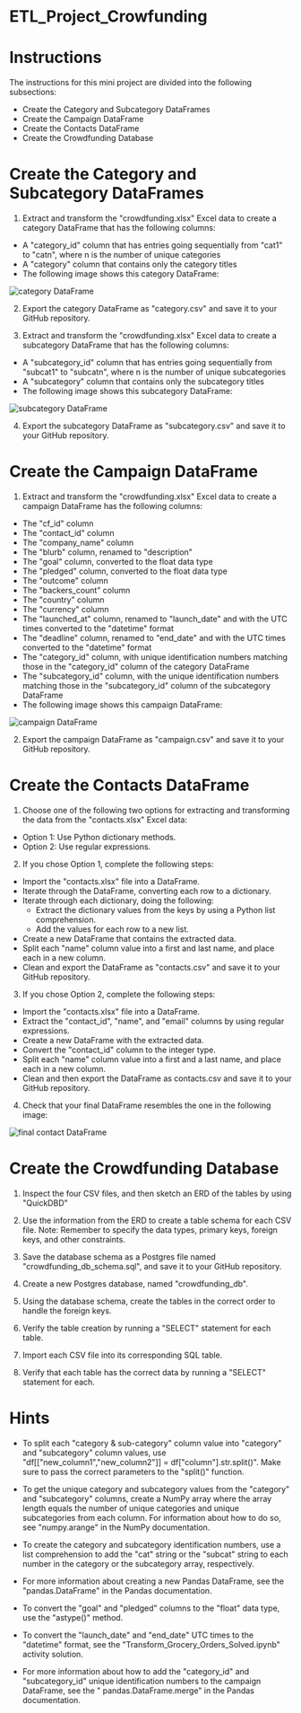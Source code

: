 # ETL_Project_Crowfunding

# Instructions
The instructions for this mini project are divided into the following subsections:

* Create the Category and Subcategory DataFrames
* Create the Campaign DataFrame
* Create the Contacts DataFrame
* Create the Crowdfunding Database

# Create the Category and Subcategory DataFrames
1. Extract and transform the "crowdfunding.xlsx" Excel data to create a category DataFrame that has the following columns:
 * A "category_id" column that has entries going sequentially from "cat1" to "catn", where n is the number of unique categories
 * A "category" column that contains only the category titles
 * The following image shows this category DataFrame:

 <img src="https://static.bc-edx.com/data/dl-1-2/m13/lms/img/category_DataFrame.png" alt="category DataFrame" tabindex="0" role="button" aria-label="category DataFrame. Click to Enlarge.">

2. Export the category DataFrame as "category.csv" and save it to your GitHub repository.

3. Extract and transform the "crowdfunding.xlsx" Excel data to create a subcategory DataFrame that has the following columns:
 * A "subcategory_id" column that has entries going sequentially from "subcat1" to "subcatn", where n is the number of unique subcategories
 * A "subcategory" column that contains only the subcategory titles
 * The following image shows this subcategory DataFrame:

 <img src="https://static.bc-edx.com/data/dl-1-2/m13/lms/img/subcategory_DataFrame.png" alt="subcategory DataFrame" tabindex="0" role="button" aria-label="subcategory DataFrame. Click to Enlarge.">

 4. Export the subcategory DataFrame as "subcategory.csv" and save it to your GitHub repository.


 # Create the Campaign DataFrame
 1. Extract and transform the "crowdfunding.xlsx" Excel data to create a campaign DataFrame has the following columns:
  * The "cf_id" column
  * The "contact_id" column
  * The "company_name" column
  * The "blurb" column, renamed to "description"
  * The "goal" column, converted to the float data type
  * The "pledged" column, converted to the float data type
  * The "outcome" column
  * The "backers_count" column
  * The "country" column
  * The "currency" column
  * The "launched_at" column, renamed to "launch_date" and with the UTC times converted to the "datetime" format
  * The "deadline" column, renamed to "end_date" and with the UTC times converted to the "datetime" format
  * The "category_id" column, with unique identification numbers matching those in the "category_id" column of the category DataFrame
  * The "subcategory_id" column, with the unique identification numbers matching those in the "subcategory_id" column of the subcategory DataFrame
  * The following image shows this campaign DataFrame:

  <img src="https://static.bc-edx.com/data/dl-1-2/m13/lms/img/campaign_DataFrame.png" alt="campaign DataFrame" tabindex="0" role="button" aria-label="campaign DataFrame. Click to Enlarge.">

 2. Export the campaign DataFrame as "campaign.csv" and save it to your GitHub repository.

 # Create the Contacts DataFrame
 1. Choose one of the following two options for extracting and transforming the data from the "contacts.xlsx" Excel data:
  * Option 1: Use Python dictionary methods.
  * Option 2: Use regular expressions.

 2. If you chose Option 1, complete the following steps:
  * Import the "contacts.xlsx" file into a DataFrame.
  * Iterate through the DataFrame, converting each row to a dictionary.
  * Iterate through each dictionary, doing the following:
    * Extract the dictionary values from the keys by using a Python list comprehension.
    * Add the values for each row to a new list.
  * Create a new DataFrame that contains the extracted data.
  * Split each "name" column value into a first and last name, and place each in a new column.
  * Clean and export the DataFrame as "contacts.csv" and save it to your GitHub repository.
 
 3. If you chose Option 2, complete the following steps:
  * Import the "contacts.xlsx" file into a DataFrame.
  * Extract the "contact_id", "name", and "email" columns by using regular expressions.
  * Create a new DataFrame with the extracted data.
  * Convert the "contact_id" column to the integer type.
  * Split each "name" column value into a first and a last name, and place each in a new column.
  * Clean and then export the DataFrame as contacts.csv and save it to your GitHub repository.

4. Check that your final DataFrame resembles the one in the following image:

<img src="https://static.bc-edx.com/data/dl-1-2/m13/lms/img/contact_DataFrame_final.png" alt="final contact DataFrame" tabindex="0" role="button" aria-label="final contact DataFrame. Click to Enlarge.">


# Create the Crowdfunding Database
1. Inspect the four CSV files, and then sketch an ERD of the tables by using "QuickDBD"

2. Use the information from the ERD to create a table schema for each CSV file.
    Note: Remember to specify the data types, primary keys, foreign keys, and other constraints.

3. Save the database schema as a Postgres file named "crowdfunding_db_schema.sql", and save it to your GitHub repository.

4. Create a new Postgres database, named "crowdfunding_db".

5. Using the database schema, create the tables in the correct order to handle the foreign keys.

6. Verify the table creation by running a "SELECT" statement for each table.

7. Import each CSV file into its corresponding SQL table.

8. Verify that each table has the correct data by running a "SELECT" statement for each.

# Hints
* To split each "category & sub-category" column value into "category" and "subcategory" column values, use "df[["new_column1","new_column2"]] = df["column"].str.split()". Make sure to pass the correct parameters to the "split()" function.

* To get the unique category and subcategory values from the "category" and "subcategory" columns, create a NumPy array where the array length equals the number of unique categories and unique subcategories from each column. For information about how to do so, see "numpy.arange" in the NumPy documentation.

* To create the category and subcategory identification numbers, use a list comprehension to add the "cat" string or the "subcat" string to each number in the category or the subcategory array, respectively.

* For more information about creating a new Pandas DataFrame, see the "pandas.DataFrame" in the Pandas documentation.

* To convert the "goal" and "pledged" columns to the "float" data type, use the "astype()" method.

* To convert the "launch_date" and "end_date" UTC times to the "datetime" format, see the "Transform_Grocery_Orders_Solved.ipynb" activity solution.

* For more information about how to add the "category_id" and "subcategory_id" unique identification numbers to the campaign DataFrame, see the "     pandas.DataFrame.merge" in the Pandas documentation.
